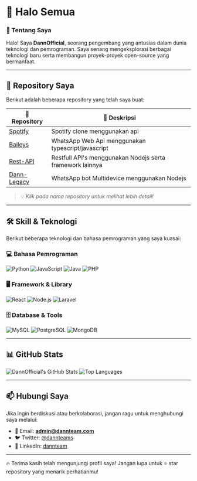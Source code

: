 # 👋 Halo Semua

### 🚀 Tentang Saya
Halo! Saya **DannOfficial**, seorang pengembang yang antusias dalam dunia teknologi dan pemrograman. Saya senang mengeksplorasi berbagai teknologi baru serta membangun proyek-proyek open-source yang bermanfaat.  

---

## 📂 Repository Saya

Berikut adalah beberapa repository yang telah saya buat:

| 🚀 Repository | 📜 Deskripsi |
|-------------|-------------|
| [Spotify](https://github.com/DannOfficial/Spotify) | Spotify clone menggunakan api |
| [Baileys](https://github.com/DannOfficial/Baileys) | WhatsApp Web Api menggunakan typescript/javascript |
| [Rest-API](https://github.com/DannOfficial/api) | Restfull API's menggunakan Nodejs serta framework lainnya |
| [Dann-Legacy](https://github.com/DannOfficial/dann-legacy) | WhatsApp bot Multidevice menggunakan Nodejs |

> 💡 *Klik pada nama repository untuk melihat lebih detail!*

---

## 🛠️ Skill & Teknologi

Berikut beberapa teknologi dan bahasa pemrograman yang saya kuasai:

### 💻 **Bahasa Pemrograman**
![Python](https://img.shields.io/badge/Python-3776AB?style=for-the-badge&logo=python&logoColor=white)
![JavaScript](https://img.shields.io/badge/JavaScript-F7DF1E?style=for-the-badge&logo=javascript&logoColor=black)
![Java](https://img.shields.io/badge/Java-007396?style=for-the-badge&logo=java&logoColor=white)
![PHP](https://img.shields.io/badge/PHP-777BB4?style=for-the-badge&logo=php&logoColor=white)

### 🖥️ **Framework & Library**
![React](https://img.shields.io/badge/React-61DAFB?style=for-the-badge&logo=react&logoColor=black)
![Node.js](https://img.shields.io/badge/Node.js-339933?style=for-the-badge&logo=node.js&logoColor=white)
![Laravel](https://img.shields.io/badge/Laravel-FF2D20?style=for-the-badge&logo=laravel&logoColor=white)

### 🗄️ **Database & Tools**
![MySQL](https://img.shields.io/badge/MySQL-4479A1?style=for-the-badge&logo=mysql&logoColor=white)
![PostgreSQL](https://img.shields.io/badge/PostgreSQL-316192?style=for-the-badge&logo=postgresql&logoColor=white)
![MongoDB](https://img.shields.io/badge/MongoDB-47A248?style=for-the-badge&logo=mongodb&logoColor=white)

---

## 📊 GitHub Stats

![DannOfficial's GitHub Stats](https://github-readme-stats.vercel.app/api?username=DannOfficial&show_icons=true&theme=tokyonight)
![Top Languages](https://github-readme-stats.vercel.app/api/top-langs/?username=DannOfficial&layout=compact&theme=tokyonight)

---

## 📫 Hubungi Saya

Jika ingin berdiskusi atau berkolaborasi, jangan ragu untuk menghubungi saya melalui:

- 📧 Email: **admin@dannteam.com**
- 🐦 Twitter: [@dannteams](https://twitter.com/dannteams)
- 💼 LinkedIn: [dannteam](https://linkedin.com/in/dannteam)

---

🔥 Terima kasih telah mengunjungi profil saya! Jangan lupa untuk ⭐ star repository yang menarik perhatianmu!
